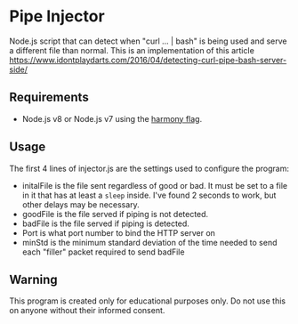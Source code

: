 Pipe Injector
=============
Node.js script that can detect when "curl ... | bash" is being used and serve a different file than normal. This is an implementation of this article https://www.idontplaydarts.com/2016/04/detecting-curl-pipe-bash-server-side/

Requirements
------------
* Node.js v8 or Node.js v7 using the [harmony flag](https://nodejs.org/en/docs/es6/).

Usage
-----
The first 4 lines of injector.js are the settings used to configure the program:
* initalFile is the file sent regardless of good or bad. It must be set to a file in it that has at least a `sleep` inside. I've found 2 seconds to work, but other delays may be necessary.
* goodFile is the file served if piping is not detected.
* badFile is the file served if piping is detected.
* Port is what port number to bind the HTTP server on
* minStd is the minimum standard deviation of the time needed to send each "filler" packet required to send badFile

Warning
-------
This program is created only for educational purposes only. Do not use this on anyone without their informed consent.